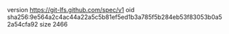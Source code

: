 version https://git-lfs.github.com/spec/v1
oid sha256:9e564a2c4ac44a22a5c5b81ef5ed1b3a785f5b284eb53f83053b0a52a54cfa92
size 2466
